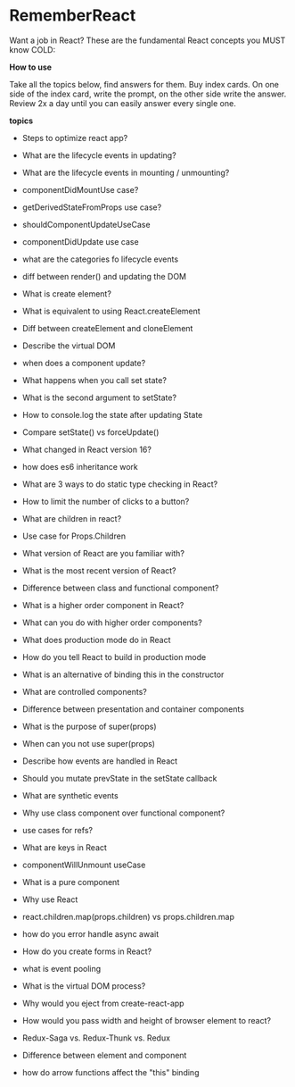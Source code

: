# RememberReact
Want a job in React? These are the fundamental React concepts you MUST know COLD:

**How to use**

Take all the topics below, find answers for them. Buy index cards. On one side of the index card, write the prompt, on the other side write the answer. Review 2x a day until you can easily answer every single one. 

**topics** 

* Steps to optimize react app?

* What are the lifecycle events in updating?
* What are the lifecycle events in mounting / unmounting?
* componentDidMountUse case?
* getDerivedStateFromProps use case?
* shouldComponentUpdateUseCase
* componentDidUpdate use case 
* what are the categories fo lifecycle events

* diff between render() and updating the DOM
* What is create element?
* What is equivalent to using React.createElement
* Diff between createElement and cloneElement
* Describe the virtual DOM

* when does a component update?
* What happens when you call set state?
* What is the second argument to setState?
* How to console.log the state after updating State
* Compare setState() vs forceUpdate()

* What changed in React version 16?
* how does es6 inheritance work
* What are 3 ways to do static type checking in React?
* How to limit the number of clicks to a button?
* What are children in react?
* Use case for Props.Children
* What version of React are you familiar with?
* What is the most recent version of React?
* Difference between class and functional component?
* What is a higher order component in React?
* What can you do with higher order components?
* What does production mode do in React
* How do you tell React to build in production mode 

* What is an alternative of binding this in the constructor
* What are controlled components?
* Difference between presentation and container components
* What is the purpose of super(props)
* When can you not use super(props)

* Describe how events are handled in React
* Should you mutate prevState in the setState callback
* What are synthetic events
* Why use class component over functional component?
* use cases for refs? 

* What are keys in React
* componentWillUnmount useCase
* What is a pure component
* Why use React

* react.children.map(props.children) vs props.children.map
* how do you error handle async await
* How do you create forms in React?
* what is event pooling
* What is the virtual DOM process?
* Why would you eject from create-react-app
* How would you pass width and height of browser element to react?
* Redux-Saga vs. Redux-Thunk vs. Redux
* Difference between element and component
* how do arrow functions affect the "this" binding

